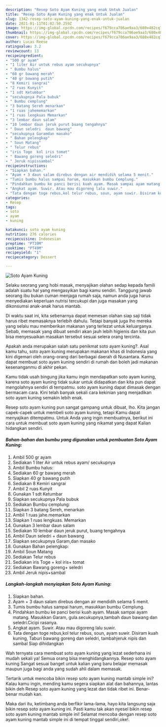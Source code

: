 ```yaml
---
description: "Resep Soto Ayam Kuning yang enak Untuk Jualan"
title: "Resep Soto Ayam Kuning yang enak Untuk Jualan"
slug: 1342-resep-soto-ayam-kuning-yang-enak-untuk-jualan
date: 2021-01-11T01:02:50.259Z
image: https://img-global.cpcdn.com/recipes/f679cca706ae9aa3/680x482cq70/soto-ayam-kuning-foto-resep-utama.jpg
thumbnail: https://img-global.cpcdn.com/recipes/f679cca706ae9aa3/680x482cq70/soto-ayam-kuning-foto-resep-utama.jpg
cover: https://img-global.cpcdn.com/recipes/f679cca706ae9aa3/680x482cq70/soto-ayam-kuning-foto-resep-utama.jpg
author: Lucas Reese
ratingvalue: 3.2
reviewcount: 13
recipeingredient:
- "500 gr ayam"
- "1 liter Air untuk rebus ayam secukupnya"
- " Bumbu halus"
- "60 gr bawang merah"
- "40 gr bawang putih"
- "8 Kemiri sangrai"
- "2 ruas Kunyit"
- "1 sdt Ketumbar"
- "secukupnya Pala bubuk"
- " Bumbu cemplung"
- "3 batang Sereh menarkan"
- "1 ruas jahememarkan"
- "1 ruas lengkuas Memarkan"
- "3 lembar daun salam"
- "10 lembar daun jeruk purut buang tengahnya"
- " Daun seledri  daun bawang"
- "secukupnya Garamdan masako"
- " Bahan pelengkap"
- " Soun Matang"
- " Telur rebus"
- "iris Toge  kol iris tomat"
- " Bawang goreng seledri"
- " Jeruk nipissambal"
recipeinstructions:
- "Siapkan bahan."
- "Ayam + 3 daun salam direbus dengan air mendidih selama 5 menit."
- "Tumis bumbu halus sampai harum, masukkan bumbu Cemplung."
- "Pindahkan bumbu ke panci berisi kuah ayam. Masak sampai ayam matang. Masukkan Garam, gula.secukupnya,tambah daun bawang dan seledri.Cicipi rasanya."
- "Angkat ayam. Suwir. Atau mau digoreng lalu suwir."
- "Tata dengan toge rebus,kol telur rebus, soun, ayam suwir. Disiram kuah kuning, Taburi bawang goreng dan seledri, tambahjeruk nipis dan sambal Siap dihidangkan"
categories:
- Resep
tags:
- soto
- ayam
- kuning

katakunci: soto ayam kuning 
nutrition: 276 calories
recipecuisine: Indonesian
preptime: "PT39M"
cooktime: "PT49M"
recipeyield: "1"
recipecategory: Dessert

---
```



![Soto Ayam Kuning](https://img-global.cpcdn.com/recipes/f679cca706ae9aa3/680x482cq70/soto-ayam-kuning-foto-resep-utama.jpg)

Selaku seorang yang hobi masak, menyajikan olahan sedap kepada famili adalah suatu hal yang mengasyikan bagi kamu sendiri. Tanggung jawab seorang ibu bukan cuman menjaga rumah saja, namun anda juga harus menyediakan keperluan nutrisi tercukupi dan juga masakan yang dikonsumsi anak-anak harus mantab.

Di waktu  saat ini, kita sebenarnya dapat memesan olahan siap saji tidak harus ribet memasaknya terlebih dahulu. Tetapi banyak juga lho mereka yang selalu mau memberikan makanan yang terlezat untuk keluarganya. Sebab, memasak yang dibuat sendiri akan jauh lebih higienis dan kita pun bisa menyesuaikan masakan tersebut sesuai selera orang tercinta. 



Apakah anda merupakan salah satu penikmat soto ayam kuning?. Asal kamu tahu, soto ayam kuning merupakan makanan khas di Indonesia yang kini digemari oleh orang-orang dari berbagai daerah di Nusantara. Kamu dapat membuat soto ayam kuning sendiri di rumah dan boleh jadi makanan kesenanganmu di akhir pekan.

Kamu tidak usah bingung jika kamu ingin mendapatkan soto ayam kuning, karena soto ayam kuning tidak sukar untuk didapatkan dan kita pun dapat mengolahnya sendiri di tempatmu. soto ayam kuning dapat dimasak dengan bermacam cara. Kini telah banyak sekali cara kekinian yang menjadikan soto ayam kuning semakin lebih enak.

Resep soto ayam kuning pun sangat gampang untuk dibuat, lho. Kita jangan capek-capek untuk membeli soto ayam kuning, tetapi Kamu dapat menyajikan ditempatmu. Untuk Anda yang ingin membuatnya, berikut ini cara untuk membuat soto ayam kuning yang nikamat yang dapat Kalian hidangkan sendiri.

<!--inarticleads1-->

##### Bahan-bahan dan bumbu yang digunakan untuk pembuatan Soto Ayam Kuning:

1. Ambil 500 gr ayam
1. Sediakan 1 liter Air untuk rebus ayam/ secukupnya
1. Ambil  Bumbu halus:
1. Sediakan 60 gr bawang merah
1. Siapkan 40 gr bawang putih
1. Sediakan 8 Kemiri sangrai
1. Ambil 2 ruas Kunyit
1. Gunakan 1 sdt Ketumbar
1. Siapkan secukupnya Pala bubuk
1. Sediakan  Bumbu cemplung:
1. Siapkan 3 batang Sereh, menarkan
1. Ambil 1 ruas jahe.memarkan
1. Siapkan 1 ruas lengkuas. Memarkan
1. Gunakan 3 lembar daun salam
1. Sediakan 10 lembar daun jeruk purut, buang tengahnya
1. Ambil  Daun seledri + daun bawang
1. Siapkan secukupnya Garam,dan masako
1. Gunakan  Bahan pelengkap:
1. Ambil  Soun Matang
1. Sediakan  Telur rebus
1. Sediakan iris Toge + kol iris+ tomat
1. Sediakan  Bawang goreng+ seledri
1. Ambil  Jeruk nipis+sambal




<!--inarticleads2-->

##### Langkah-langkah menyiapkan Soto Ayam Kuning:

1. Siapkan bahan.
1. Ayam + 3 daun salam direbus dengan air mendidih selama 5 menit.
1. Tumis bumbu halus sampai harum, masukkan bumbu Cemplung.
1. Pindahkan bumbu ke panci berisi kuah ayam. Masak sampai ayam matang. Masukkan Garam, gula.secukupnya,tambah daun bawang dan seledri.Cicipi rasanya.
1. Angkat ayam. Suwir. Atau mau digoreng lalu suwir.
1. Tata dengan toge rebus,kol telur rebus, soun, ayam suwir. Disiram kuah kuning, Taburi bawang goreng dan seledri, tambahjeruk nipis dan sambal Siap dihidangkan




Wah ternyata cara membuat soto ayam kuning yang lezat sederhana ini mudah sekali ya! Semua orang bisa menghidangkannya. Resep soto ayam kuning Sangat sesuai banget untuk kalian yang baru belajar memasak maupun juga bagi anda yang sudah ahli dalam memasak.

Tertarik untuk mencoba bikin resep soto ayam kuning mantab simple ini? Kalau kamu ingin, mending kamu segera siapkan alat dan bahannya, lantas bikin deh Resep soto ayam kuning yang lezat dan tidak ribet ini. Benar-benar mudah kan. 

Maka dari itu, ketimbang anda berfikir lama-lama, hayo kita langsung saja bikin resep soto ayam kuning ini. Pasti kamu tak akan nyesel bikin resep soto ayam kuning mantab simple ini! Selamat mencoba dengan resep soto ayam kuning mantab simple ini di tempat tinggal sendiri,oke!.

